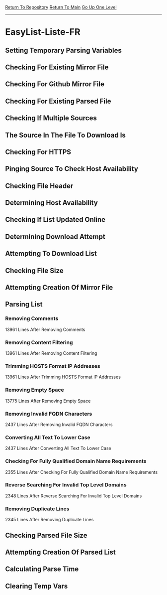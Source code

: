 [Return To Repository](https://github.com/deathbybandaid/piholeparser/)
[Return To Main](https://github.com/deathbybandaid/piholeparser/blob/master/RecentRunLogs/Mainlog.md)
[Go Up One Level](https://github.com/deathbybandaid/piholeparser/blob/master/RecentRunLogs/TopLevelScripts/30-Processing-External-Blacklists.md)
____________________________________
# EasyList-Liste-FR
## Setting Temporary Parsing Variables
## Checking For Existing Mirror File
## Checking For Github Mirror File
## Checking For Existing Parsed File
## Checking If Multiple Sources
## The Source In The File To Download Is
## Checking For HTTPS
## Pinging Source To Check Host Availability
## Checking File Header
## Determining Host Availability
## Checking If List Updated Online
## Determining Download Attempt
## Attempting To Download List
## Checking File Size
## Attempting Creation Of Mirror File
## Parsing List
### Removing Comments
13961 Lines After Removing Comments
### Removing Content Filtering
13961 Lines After Removing Content Filtering
### Trimming HOSTS Format IP Addresses
13961 Lines After Trimming HOSTS Format IP Addresses
### Removing Empty Space
13775 Lines After Removing Empty Space
### Removing Invalid FQDN Characters
2437 Lines After Removing Invalid FQDN Characters
### Converting All Text To Lower Case
2437 Lines After Converting All Text To Lower Case
### Checking For Fully Qualified Domain Name Requirements
2355 Lines After Checking For Fully Qualified Domain Name Requirements
### Reverse Searching For Invalid Top Level Domains
2348 Lines After Reverse Searching For Invalid Top Level Domains
### Removing Duplicate Lines
2345 Lines After Removing Duplicate Lines
## Checking Parsed File Size
## Attempting Creation Of Parsed List
## Calculating Parse Time
## Clearing Temp Vars
